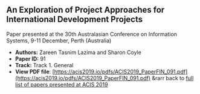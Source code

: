 ## An Exploration of Project Approaches for International Development Projects

Paper presented at the 30th Australasian Conference on Information Systems, 9-11 December, Perth (Australia)
- **Authors:** Zareen Tasnim Lazima and Sharon Coyle
- **Paper ID:** 91
- **Track:** Track 1. General
- **View PDF file**: [https://acis2019.io/pdfs/ACIS2019_PaperFIN_091.pdf](https://acis2019.io/pdfs/ACIS2019_PaperFIN_091.pdf)
&rarr back to [full list of papers presented at ACIS 2019](https://acis2019.io/)